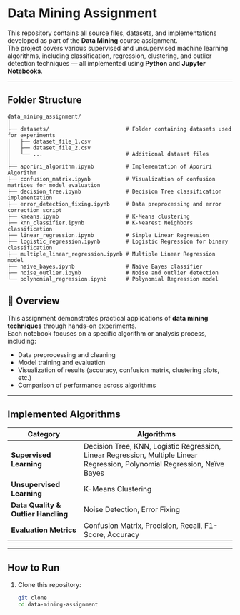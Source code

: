 # Data Mining Assignment

This repository contains all source files, datasets, and implementations developed as part of the **Data Mining** course assignment.  
The project covers various supervised and unsupervised machine learning algorithms, including classification, regression, clustering, and outlier detection techniques — all implemented using **Python** and **Jupyter Notebooks**.

---

## Folder Structure
```
data_mining_assignment/
│
├── datasets/                        # Folder containing datasets used for experiments
│   ├── dataset_file_1.csv
│   ├── dataset_file_2.csv
│   └── ...                          # Additional dataset files
│
├── aporiri_algorithm.ipynb          # Implementation of Aporiri Algorithm
├── confusion_matrix.ipynb           # Visualization of confusion matrices for model evaluation
├── decision_tree.ipynb              # Decision Tree classification implementation
├── error_detection_fixing.ipynb     # Data preprocessing and error correction script
├── kmeans.ipynb                     # K-Means clustering
├── knn_classifier.ipynb             # K-Nearest Neighbors classification
├── linear_regression.ipynb          # Simple Linear Regression
├── logistic_regression.ipynb        # Logistic Regression for binary classification
├── multiple_linear_regression.ipynb # Multiple Linear Regression model
├── naive_bayes.ipynb                # Naïve Bayes classifier
├── noise_outlier.ipynb              # Noise and outlier detection
└── polynomial_regression.ipynb      # Polynomial Regression model
```
## 🧩 Overview

This assignment demonstrates practical applications of **data mining techniques** through hands-on experiments.  
Each notebook focuses on a specific algorithm or analysis process, including:
- Data preprocessing and cleaning  
- Model training and evaluation  
- Visualization of results (accuracy, confusion matrix, clustering plots, etc.)  
- Comparison of performance across algorithms  

---

## Implemented Algorithms

| Category | Algorithms |
|-----------|-------------|
| **Supervised Learning** | Decision Tree, KNN, Logistic Regression, Linear Regression, Multiple Linear Regression, Polynomial Regression, Naïve Bayes |
| **Unsupervised Learning** | K-Means Clustering |
| **Data Quality & Outlier Handling** | Noise Detection, Error Fixing |
| **Evaluation Metrics** | Confusion Matrix, Precision, Recall, F1-Score, Accuracy |

---

## How to Run

1. Clone this repository:  
   ```bash
   git clone
   cd data-mining-assignment
